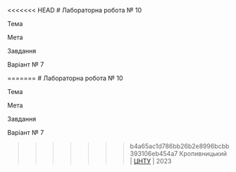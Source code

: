 <<<<<<< HEAD
﻿# Лабораторна робота  №  10

Тема

Мета

Завдання

Варіант  №  7


=======
﻿# Лабораторна робота № 10

Тема

Мета

Завдання

Варіант № 7


>>>>>>> b4a65ac1d786bb26b2e8996bcbb393106eb454a7
Кропивницький | <a href="http://www.kntu.kr.ua/">ЦНТУ</a> | 2023